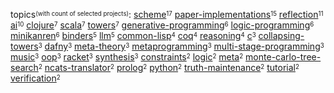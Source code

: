 topics<sup><sub>(with count of selected projects)</sub></sup>:
[scheme](https://github.com/search?q=repo%3Ametareflection%2Fsynthesis-scheme+OR+repo%3Anamin%2Flisp-variations+OR+repo%3Anamin%2Fblond+OR+repo%3Anamin%2Fbrown+OR+repo%3ATiarkRompf%2Fcollapsing-towers+OR+repo%3Anamin%2Frop+OR+repo%3Anamin%2Frefl-instr+OR+repo%3Anamin%2FCommunication-Bootstrapping-v1+OR+repo%3Anamin%2Fpink+OR+repo%3Anamin%2Fclpsmt-miniKanren+OR+repo%3Anamin%2Fstaged-miniKanren+OR+repo%3Anamin%2Flms-black+OR+repo%3Areadevalprintlove%2Fblack+OR+repo%3Anamin%2Flambdajam+OR+repo%3Anamin%2Fclpset-miniKanren+OR+repo%3Anamin%2FleanTAP+OR+repo%3Anamin%2Finc)<sup><sub>17</sub></sup>
[paper-implementations](https://github.com/search?q=repo%3Anamin%2Feurisclo+OR+repo%3Anamin%2Frelaxed-machines+OR+repo%3Anamin%2Fsimple-tracing-jit+OR+repo%3Anamin%2Freflective-towers+OR+repo%3Anamin%2Fblond+OR+repo%3Anamin%2Fbrown+OR+repo%3Anamin%2Fhallucinations+OR+repo%3Anamin%2FGETFOL+OR+repo%3Anamin%2FCommunication-Bootstrapping-v1+OR+repo%3Anamin%2Fsteps+OR+repo%3Areadevalprintlove%2Fblack+OR+repo%3Anamin%2Fclpset-miniKanren+OR+repo%3Anamin%2Fminikanren-confo+OR+repo%3Anamin%2Flogically+OR+repo%3Anamin%2Finc)<sup><sub>15</sub></sup>
[reflection](https://github.com/search?q=repo%3Anamin%2Flisp-variations+OR+repo%3Anamin%2Fsimple-tracing-jit+OR+repo%3Anamin%2Freflective-towers+OR+repo%3Anamin%2Fblond+OR+repo%3Anamin%2Fbrown+OR+repo%3ATiarkRompf%2Fcollapsing-towers+OR+repo%3Anamin%2FGETFOL+OR+repo%3Anamin%2Frop+OR+repo%3Anamin%2Frefl-instr+OR+repo%3Anamin%2Flms-black+OR+repo%3Areadevalprintlove%2Fblack)<sup><sub>11</sub></sup>
[ai](https://github.com/search?q=user%253AOoriData%2Buser%253Ajosephwilk%2Buser%253Ametareflection%2Buser%253Anamin%2Buser%253Asquaredtechnologies+fork%3Atrue+topic%3Aai)<sup><sub>10</sub></sup>
[clojure](https://github.com/search?q=repo%3Anamin%2Fsteps+OR+repo%3Anamin%2Fminikanren-confo+OR+repo%3Anamin%2Flogically+OR+repo%3Anamin%2FleanTAP+OR+repo%3Anamin%2Fcore.logic+OR+repo%3Aclojure%2Fcore.logic+OR+repo%3Anamin%2Fmetasolfeggio)<sup><sub>7</sub></sup>
[scala](https://github.com/search?q=repo%3Anamin%2Flisp-variations+OR+repo%3ATiarkRompf%2Fcollapsing-towers+OR+repo%3Anamin%2Funsound+OR+repo%3Anamin%2Flms-verify+OR+repo%3Ascala-lms%2Ftutorials+OR+repo%3Anamin%2Flms-black+OR+repo%3Ascalastyle%2Fscalastyle)<sup><sub>7</sub></sup>
[towers](https://github.com/search?q=repo%3Anamin%2Freflective-towers+OR+repo%3Anamin%2Fblond+OR+repo%3Anamin%2Fbrown+OR+repo%3ATiarkRompf%2Fcollapsing-towers+OR+repo%3Anamin%2Fpink+OR+repo%3Anamin%2Flms-black+OR+repo%3Areadevalprintlove%2Fblack)<sup><sub>7</sub></sup>
[generative-programming](https://github.com/search?q=repo%3ATiarkRompf%2Fcollapsing-towers+OR+repo%3Anamin%2Fpink+OR+repo%3Anamin%2Fstaged-miniKanren+OR+repo%3Anamin%2Flms-verify+OR+repo%3Ascala-lms%2Ftutorials+OR+repo%3Anamin%2Flms-black)<sup><sub>6</sub></sup>
[logic-programming](https://github.com/search?q=repo%3Anamin%2FGETFOL+OR+repo%3Anamin%2Fclpsmt-miniKanren+OR+repo%3Anamin%2Fclpset-miniKanren+OR+repo%3Anamin%2Flogically+OR+repo%3Anamin%2Fcore.logic+OR+repo%3Aclojure%2Fcore.logic)<sup><sub>6</sub></sup>
[minikanren](https://github.com/search?q=user%253Anamin%2Buser%253Awebyrd+fork%3Atrue+topic%3Aminikanren)<sup><sub>6</sub></sup>
[binders](https://github.com/search?q=repo%3Anamin%2Fminikanren-confo+OR+repo%3Anamin%2Flogically+OR+repo%3Anamin%2Fcore.logic+OR+repo%3Anamin%2Fdafny-sandbox+OR+repo%3Aclojure%2Fcore.logic)<sup><sub>5</sub></sup>
[llm](https://github.com/search?q=repo%3AFloridSleeves%2FLLMDebugger+OR+repo%3AOoriData%2FToolio+OR+repo%3Ametareflection%2Fllm-mysteries+OR+repo%3ABaranziniLab%2FKG_RAG+OR+repo%3Anamin%2Fllm-verified-with-monte-carlo-tree-search)<sup><sub>5</sub></sup>
[common-lisp](https://github.com/search?q=user%253Anamin+fork%3Atrue+topic%3Acommon-lisp)<sup><sub>4</sub></sup>
[coq](https://github.com/search?q=user%253Amit-plv%2Buser%253Anamin+fork%3Atrue+topic%3Acoq)<sup><sub>4</sub></sup>
[reasoning](https://github.com/search?q=user%253AIBM%2Buser%253Anamin+fork%3Atrue+topic%3Areasoning)<sup><sub>4</sub></sup>
[c](https://github.com/search?q=user%253Anamin%2Buser%253Ascala-lms+fork%3Atrue+topic%3Ac)<sup><sub>3</sub></sup>
[collapsing-towers](https://github.com/search?q=repo%3ATiarkRompf%2Fcollapsing-towers+OR+repo%3Anamin%2Fpink+OR+repo%3Anamin%2Flms-black)<sup><sub>3</sub></sup>
[dafny](https://github.com/search?q=user%253Anamin+fork%3Atrue+topic%3Adafny)<sup><sub>3</sub></sup>
[meta-theory](https://github.com/search?q=user%253Anamin+fork%3Atrue+topic%3Ameta-theory)<sup><sub>3</sub></sup>
[metaprogramming](https://github.com/search?q=repo%3ATiarkRompf%2Fcollapsing-towers+OR+repo%3Anamin%2Fpink+OR+repo%3Anamin%2Flogically)<sup><sub>3</sub></sup>
[multi-stage-programming](https://github.com/search?q=user%253Anamin%2Buser%253Ascala-lms+fork%3Atrue+topic%3Amulti-stage-programming)<sup><sub>3</sub></sup>
[music](https://github.com/search?q=repo%3Ajosephwilk%2Fmusical-creativity+OR+repo%3Aovertone%2Fovertone+OR+repo%3Anamin%2Fmetasolfeggio)<sup><sub>3</sub></sup>
[oop](https://github.com/search?q=user%253Anamin+fork%3Atrue+topic%3Aoop)<sup><sub>3</sub></sup>
[racket](https://github.com/search?q=user%253Anamin%2Buser%253Apycket%2Buser%253Awebyrd+fork%3Atrue+topic%3Aracket)<sup><sub>3</sub></sup>
[synthesis](https://github.com/search?q=user%253Ametareflection%2Buser%253Anamin+fork%3Atrue+topic%3Asynthesis)<sup><sub>3</sub></sup>
[constraints](https://github.com/search?q=user%253Anamin+fork%3Atrue+topic%3Aconstraints)<sup><sub>2</sub></sup>
[logic](https://github.com/search?q=user%253AIBM%2Buser%253Anamin+fork%3Atrue+topic%3Alogic)<sup><sub>2</sub></sup>
[meta](https://github.com/search?q=user%253Anamin+fork%3Atrue+topic%3Ameta)<sup><sub>2</sub></sup>
[monte-carlo-tree-search](https://github.com/search?q=user%253Ametareflection%2Buser%253Anamin+fork%3Atrue+topic%3Amonte-carlo-tree-search)<sup><sub>2</sub></sup>
[ncats-translator](https://github.com/search?q=user%253Anamin%2Buser%253Awebyrd+fork%3Atrue+topic%3Ancats-translator)<sup><sub>2</sub></sup>
[prolog](https://github.com/search?q=user%253Anamin+fork%3Atrue+topic%3Aprolog)<sup><sub>2</sub></sup>
[python](https://github.com/search?q=user%253Anamin%2Buser%253Asquaredtechnologies+fork%3Atrue+topic%3Apython)<sup><sub>2</sub></sup>
[truth-maintenance](https://github.com/search?q=user%253Ametareflection%2Buser%253Anamin+fork%3Atrue+topic%3Atruth-maintenance)<sup><sub>2</sub></sup>
[tutorial](https://github.com/search?q=user%253Anamin%2Buser%253Ascala-lms+fork%3Atrue+topic%3Atutorial)<sup><sub>2</sub></sup>
[verification](https://github.com/search?q=user%253Anamin+fork%3Atrue+topic%3Averification)<sup><sub>2</sub></sup>
